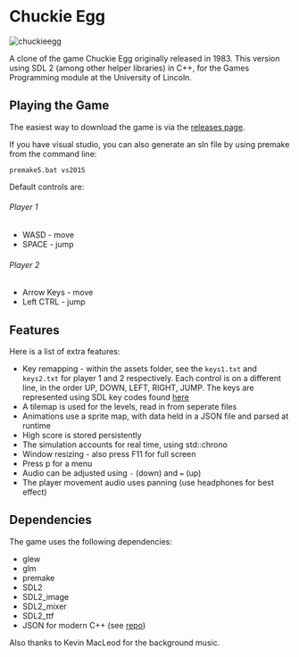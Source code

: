 # Chuckie Egg
![chuckieegg](https://user-images.githubusercontent.com/9254173/28695775-290fccfc-7329-11e7-9c71-78f2b30b4acc.png)

A clone of the game Chuckie Egg originally released in 1983. This version using SDL 2 (among other helper libraries) in C++, for the
Games Programming module at the University of Lincoln.

## Playing the Game
The easiest way to download the game is via the [releases page](https://github.com/NevilleKing/Chuckie-Egg/releases/latest).

If you have visual studio, you can also generate an sln file by using premake from the command line:

    premake5.bat vs2015
    
Default controls are:

###### Player 1
- WASD - move
- SPACE - jump
###### Player 2
- Arrow Keys - move
- Left CTRL - jump

## Features
Here is a list of extra features:
- Key remapping - within the assets folder, see the `keys1.txt` and `keys2.txt` for player 1 and 2 respectively. Each control is on a different line, in the order UP, DOWN, LEFT, RIGHT, JUMP. The keys are represented using SDL key codes found [here](https://wiki.libsdl.org/SDL_Keycode)
- A tilemap is used for the levels, read in from seperate files
- Animations use a sprite map, with data held in a JSON file and parsed at runtime
- High score is stored persistently
- The simulation accounts for real time, using std::chrono
- Window resizing - also press F11 for full screen
- Press p for a menu
- Audio can be adjusted using `-` (down) and `=` (up)
- The player movement audio uses panning (use headphones for best effect)

## Dependencies
The game uses the following dependencies:
- glew
- glm
- premake
- SDL2
- SDL2_image
- SDL2_mixer
- SDL2_ttf
- JSON for modern C++ (see [repo](https://github.com/nlohmann/json))

Also thanks to Kevin MacLeod for the background music.
